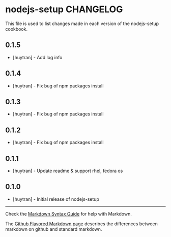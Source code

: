 nodejs-setup CHANGELOG
======================

This file is used to list changes made in each version of the nodejs-setup cookbook.

0.1.5
-----
- [huytran] - Add log info

0.1.4
-----
- [huytran] - Fix bug of npm packages install

0.1.3
-----
- [huytran] - Fix bug of npm packages install

0.1.2
-----
- [huytran] - Fix bug of npm packages install

0.1.1
-----
- [huytran] - Update readme & support rhel, fedora os

0.1.0
-----
- [huytran] - Initial release of nodejs-setup

- - -
Check the [Markdown Syntax Guide](http://daringfireball.net/projects/markdown/syntax) for help with Markdown.

The [Github Flavored Markdown page](http://github.github.com/github-flavored-markdown/) describes the differences between markdown on github and standard markdown.
